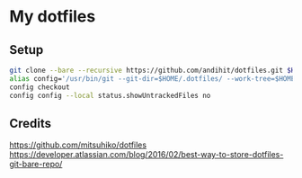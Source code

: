 # My dotfiles

## Setup
```bash
git clone --bare --recursive https://github.com/andihit/dotfiles.git $HOME/.dotfiles
alias config='/usr/bin/git --git-dir=$HOME/.dotfiles/ --work-tree=$HOME'
config checkout
config config --local status.showUntrackedFiles no
```

## Credits
https://github.com/mitsuhiko/dotfiles
https://developer.atlassian.com/blog/2016/02/best-way-to-store-dotfiles-git-bare-repo/
